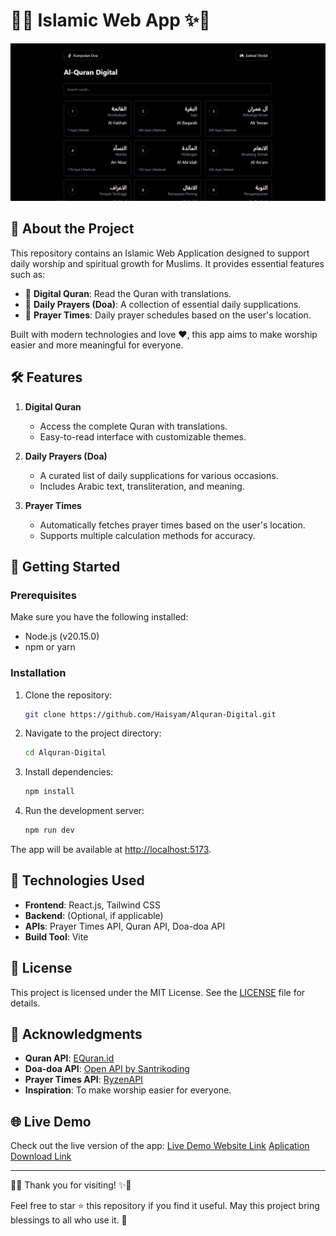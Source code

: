 # 📖✨ Islamic Web App ✨📱

![Project Demo](https://github.com/Haisyam/Alquran-Digital/blob/main/demo.png)

## 🌟 About the Project

This repository contains an Islamic Web Application designed to support daily worship and spiritual growth for Muslims. It provides essential features such as:

- 📜 **Digital Quran**: Read the Quran with translations.
- 🤲 **Daily Prayers (Doa)**: A collection of essential daily supplications.
- 🕋 **Prayer Times**: Daily prayer schedules based on the user's location.

Built with modern technologies and love ❤️, this app aims to make worship easier and more meaningful for everyone.

## 🛠️ Features

1. **Digital Quran**

   - Access the complete Quran with translations.
   - Easy-to-read interface with customizable themes.

2. **Daily Prayers (Doa)**

   - A curated list of daily supplications for various occasions.
   - Includes Arabic text, transliteration, and meaning.

3. **Prayer Times**
   - Automatically fetches prayer times based on the user's location.
   - Supports multiple calculation methods for accuracy.

## 🚀 Getting Started

### Prerequisites

Make sure you have the following installed:

- Node.js (v20.15.0)
- npm or yarn

### Installation

1. Clone the repository:

   ```bash
   git clone https://github.com/Haisyam/Alquran-Digital.git
   ```

2. Navigate to the project directory:

   ```bash
   cd Alquran-Digital
   ```

3. Install dependencies:

   ```bash
   npm install
   ```

4. Run the development server:
   ```bash
   npm run dev
   ```

The app will be available at [http://localhost:5173](http://localhost:5173).

## 🧩 Technologies Used

- **Frontend**: React.js, Tailwind CSS
- **Backend**: (Optional, if applicable)
- **APIs**: Prayer Times API, Quran API, Doa-doa API
- **Build Tool**: Vite

## 📜 License

This project is licensed under the MIT License. See the [LICENSE](LICENSE) file for details.

## 🙏 Acknowledgments

- **Quran API**: [EQuran.id](https://equran.id/apidev/v2)
- **Doa-doa API**: [Open API by Santrikoding](https://open-api.my.id/doa)
- **Prayer Times API**: [RyzenAPI](https://apidl.asepharyana.cloud/docs/)
- **Inspiration**: To make worship easier for everyone.

## 🌐 Live Demo

Check out the live version of the app:
[Live Demo Website Link](https://muslimdigital.vercel.app/)
[Aplication Download Link](https://file.haisyam.com/Applications/Al-Quran%20Digital.apk)

---

📖✨ Thank you for visiting! ✨📱

Feel free to star ⭐ this repository if you find it useful. May this project bring blessings to all who use it. 🤲

